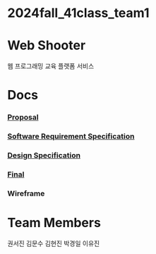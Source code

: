 # 2024fall_41class_team1

# Web Shooter
웹 프로그래밍 교육 플랫폼 서비스

# Docs
### [Proposal](Docs/Proposal_Team1.pdf)
### [Software Requirement Specification](Docs/Software_Requirement_Specification_Team1.pdf)
### [Design Specification](Docs/Design_Specification_Team1.pdf)
### [Final](Docs/Final_Presentation_Team1.pdf)
### Wireframe

# Team Members
권서진 김문수 김현진 박경일 이유진
